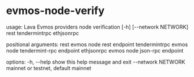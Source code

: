 # evmos-node-verify


usage: Lava Evmos providers node verification [-h] [--network NETWORK] rest tendermintrpc ethjsonrpc

positional arguments:
rest               evmos node rest endpoint
tendermintrpc      evmos node tendermint-rpc endpoint
ethjsonrpc         evmos node json-rpc endpoint

options:
-h, --help         show this help message and exit
--network NETWORK  mainnet or testnet, default mainnet
